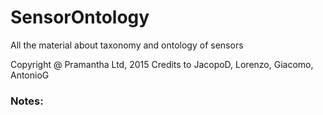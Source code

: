 # SensorOntology
All the material about taxonomy and ontology of sensors

Copyright @ Pramantha Ltd, 2015
Credits to JacopoD, Lorenzo, Giacomo, AntonioG

### Notes:

